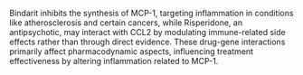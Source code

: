 Bindarit inhibits the synthesis of MCP-1, targeting inflammation in conditions like atherosclerosis and certain cancers, while Risperidone, an antipsychotic, may interact with CCL2 by modulating immune-related side effects rather than through direct evidence. These drug-gene interactions primarily affect pharmacodynamic aspects, influencing treatment effectiveness by altering inflammation related to MCP-1.